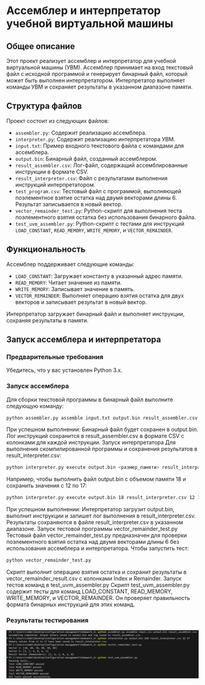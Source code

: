 # Ассемблер и интерпретатор учебной виртуальной машины

## Общее описание
Этот проект реализует ассемблер и интерпретатор для учебной виртуальной машины (УВМ). Ассемблер принимает на вход текстовый файл с исходной программой и генерирует бинарный файл, который может быть выполнен интерпретатором. Интерпретатор выполняет команды УВМ и сохраняет результаты в указанном диапазоне памяти.

## Структура файлов
Проект состоит из следующих файлов:

- `assembler.py`: Содержит реализацию ассемблера.
- `interpreter.py`: Содержит реализацию интерпретатора УВМ.
- `input.txt`: Пример входного текстового файла с командами для ассемблера.
- `output.bin`: Бинарный файл, созданный ассемблером.
- `result_assembler.csv`: Лог-файл, содержащий ассемблированные инструкции в формате CSV.
- `result_interpreter.csv`: Файл с результатами выполнения инструкций интерпретатором.
- `test_program.csv`: Тестовый файл с программой, выполняющей поэлементное взятие остатка над двумя векторами длины 6. Результат записывается в новый вектор.
- `vector_remainder_test.py`: Python-скрипт для выполнения теста поэлементного взятия остатка без использования бинарного файла.
- `test_uvm_assembler.py`: Python-скрипт с тестами для инструкций `LOAD_CONSTANT`, `READ_MEMORY`, `WRITE_MEMORY`, и `VECTOR_REMAINDER`.

## Функциональность
Ассемблер поддерживает следующие команды:

- `LOAD_CONSTANT`: Загружает константу в указанный адрес памяти.
- `READ_MEMORY`: Читает значение из памяти.
- `WRITE_MEMORY`: Записывает значение в память.
- `VECTOR_REMAINDER`: Выполняет операцию взятия остатка для двух векторов и записывает результат в новый вектор.

Интерпретатор загружает бинарный файл и выполняет инструкции, сохраняя результаты в памяти.

## Запуск ассемблера и интерпретатора

### Предварительные требования
Убедитесь, что у вас установлен Python 3.x.

### Запуск ассемблера
Для сборки текстовой программы в бинарный файл выполните следующую команду:

```bash
python assembler.py assemble input.txt output.bin result_assembler.csv
```

При успешном выполнении:
Бинарный файл будет сохранен в output.bin.
Лог инструкций сохранится в result_assembler.csv в формате CSV с колонками для каждой инструкции.
Запуск интерпретатора
Для выполнения скомпилированной программы и сохранения результатов в result_interpreter.csv:

```bash
python interpreter.py execute output.bin <размер_памяти> result_interpreter.csv <начало_диапазона> <конец_диапазона>
```

Например, чтобы выполнить файл output.bin с объемом памяти 18 и сохранить значения с 12 по 17:
```bash
python interpreter.py execute output.bin 18 result_interpreter.csv 12 17
```

При успешном выполнении:
Интерпретатор загрузит output.bin, выполнит инструкции и запишет лог выполнения в result_interpreter.csv.
Результаты сохраняются в файле result_interpreter.csv в указанном диапазоне.
Запуск тестовой программы vector_remainder_test.py
Тестовый файл vector_remainder_test.py предназначен для проверки поэлементного взятия остатка над двумя векторами длины 6 без использования ассемблера и интерпретатора.
Чтобы запустить тест:

```bash
python vector_remainder_test.py
```
Скрипт выполнит операцию взятия остатка и сохранит результаты в vector_remainder_result.csv с колонками Index и Remainder.
Запуск тестов команд в test_uvm_assembler.py
Скрипт test_uvm_assembler.py содержит тесты для команд LOAD_CONSTANT, READ_MEMORY, WRITE_MEMORY, и VECTOR_REMAINDER. Он проверяет правильность формата бинарных инструкций для этих команд.

### Результаты тестирования
![Скриншот результата](photo/Снимок%20экрана%202024-11-05%20151044.png)